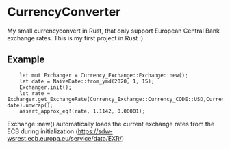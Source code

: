 # CurrencyConverter

My small currencyconvert in Rust, that only support European Central Bank exchange rates. This is my first project in Rust :)

## Example


        let mut Exchanger = Currency_Exchange::Exchange::new();
        let date = NaiveDate::from_ymd(2020, 1, 15);
        Exchanger.init();
        let rate = Exchanger.get_ExchangeRate(Currency_Exchange::Currency_CODE::USD,Currency_Exchange::Currency_CODE::EUR, date).unwrap();
        assert_approx_eq!(rate, 1.1142, 0.00001);
        
Exchange::new() automatically loads the current exchange rates from the ECB during initialization (https://sdw-wsrest.ecb.europa.eu/service/data/EXR/)          
